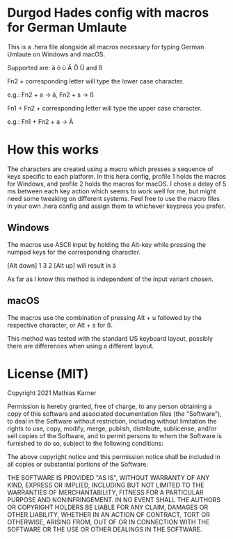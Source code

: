 # Durgod Hades config with macros for German Umlaute
This is a .hera file alongside all macros necessary for typing German Umlaute on Windows and macOS.

Supported are: ä ö ü Ä Ö Ü and ß

Fn2 + corresponding letter will type the lower case character.

e.g.: Fn2 + a -> ä, Fn2 + s -> ß

Fn1 + Fn2 + corresponding letter will type the upper case character.

e.g.: Fn1 + Fn2 + a -> Ä


# How this works
The characters are created using a macro which presses a sequence of keys specific to each platform.
In this hera config, profile 1 holds the macros for Windows, and profile 2 holds the macros for macOS.
I chose a delay of 5 ms between each key action which seems to work well for me, but might need some tweaking on different systems.
Feel free to use the macro files in your own .hera config and assign them to whichever keypress you prefer.

## Windows
The macros use ASCII input by holding the Alt-key while pressing the numpad keys for the corresponding character.

[Alt down] 1 3 2 [Alt up] will result in ä

As far as I know this method is independent of the input variant chosen.

## macOS
The macros use the combination of pressing Alt + u followed by the respective character, or Alt + s for ß.

This method was tested with the standard US keyboard layout, possibly there are differences when using a different layout.

# License (MIT)
Copyright 2021 Mathias Karner

Permission is hereby granted, free of charge, to any person obtaining a copy of this software and associated documentation files (the "Software"), to deal in the Software without restriction, including without limitation the rights to use, copy, modify, merge, publish, distribute, sublicense, and/or sell copies of the Software, and to permit persons to whom the Software is furnished to do so, subject to the following conditions:

The above copyright notice and this permission notice shall be included in all copies or substantial portions of the Software.

THE SOFTWARE IS PROVIDED "AS IS", WITHOUT WARRANTY OF ANY KIND, EXPRESS OR IMPLIED, INCLUDING BUT NOT LIMITED TO THE WARRANTIES OF MERCHANTABILITY, FITNESS FOR A PARTICULAR PURPOSE AND NONINFRINGEMENT. IN NO EVENT SHALL THE AUTHORS OR COPYRIGHT HOLDERS BE LIABLE FOR ANY CLAIM, DAMAGES OR OTHER LIABILITY, WHETHER IN AN ACTION OF CONTRACT, TORT OR OTHERWISE, ARISING FROM, OUT OF OR IN CONNECTION WITH THE SOFTWARE OR THE USE OR OTHER DEALINGS IN THE SOFTWARE.
